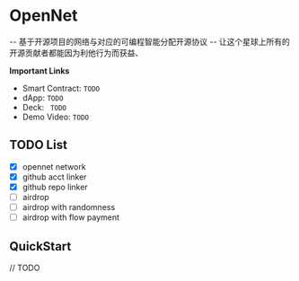 # OpenNet

-- 基于开源项目的网络与对应的可编程智能分配开源协议
-- 让这个星球上所有的开源贡献者都能因为利他行为而获益、

**Important Links**

* Smart Contract: `TODO`
* dApp: `TODO`
* Deck: ` TODO`
* Demo Video: `TODO`

## TODO List

- [x] opennet network
- [x] github acct linker
- [x] github repo linker
- [ ] airdrop
- [ ] airdrop with randomness
- [ ] airdrop with flow payment

## QuickStart

// TODO
